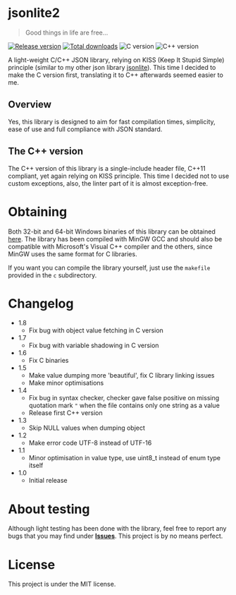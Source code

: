 # jsonlite2

> Good things in life are free...

[![Release version](https://img.shields.io/github/v/release/makuke1234/jsonlite2?display_name=release&include_prereleases)](https://github.com/makuke1234/femto/releases/latest)
[![Total downloads](https://img.shields.io/github/downloads/makuke1234/jsonlite2/total)](https://github.com/makuke1234/jsonlite2/releases)
![C version](https://img.shields.io/badge/version-C99-blue.svg)
![C++ version](https://img.shields.io/badge/version-C++11-blue.svg)

A light-weight C/C++ JSON library, relying on KISS (Keep It Stupid Simple)
principle (similar to my other json library [jsonlite](https://github.com/makuke1234/jsonlite)).
This time I decided to make the C version first, translating it to C++ afterwards seemed easier to me.

## Overview

Yes, this library is designed to aim for fast compilation times, simplicity,
ease of use and full compliance with JSON standard.

## The C++ version

The C++ version of this library is a single-include header file, C++11 compliant, yet
again relying on KISS principle. This time I decided not to use custom exceptions,
also, the linter part of it is almost exception-free.


# Obtaining

Both 32-bit and 64-bit Windows binaries of this library can be obtained [here](https://github.com/makuke1234/jsonlite2/releases). The library has been compiled with MinGW GCC and should also be compatible
with Microsoft's Visual C++ compiler and the others, since MinGW uses the same format for
C libraries.

If you want you can compile the library yourself, just use the `makefile` provided in the `c` subdirectory.


# Changelog

* 1.8
	* Fix bug with object value fetching in C version
* 1.7
	* Fix bug with variable shadowing in C version
* 1.6
	* Fix C binaries
* 1.5
	* Make value dumping more 'beautiful', fix C library linking issues
	* Make minor optimisations
* 1.4
	* Fix bug in syntax checker, checker gave false positive on missing quotation mark `"` when the file contains only one string as a value
	* Release first C++ version
* 1.3
	* Skip NULL values when dumping object
* 1.2
	* Make error code UTF-8 instead of UTF-16
* 1.1
	* Minor optimisation in value type, use uint8_t instead of enum type itself
* 1.0
	* Initial release


# About testing

Although light testing has been done with the library, feel free to report any bugs
that you may find under **[Issues](https://github.com/makuke1234/jsonlite2/issues)**.
This project is by no means perfect.


# License

This project is under the MIT license.
